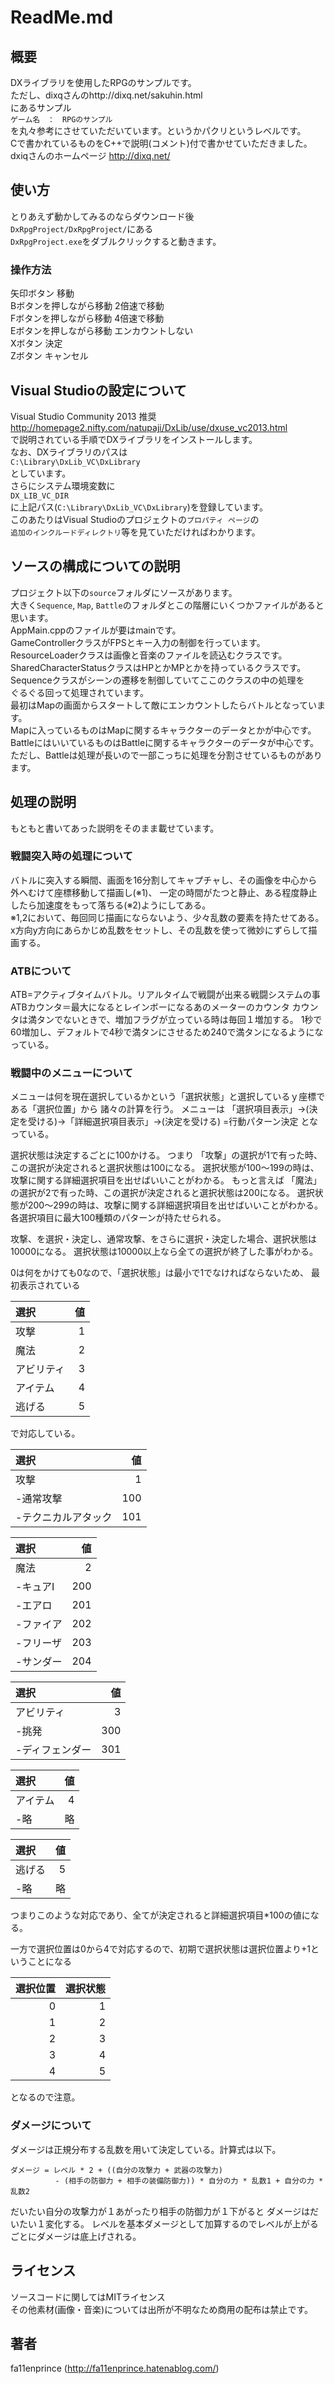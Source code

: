ReadMe.md
====

## 概要
DXライブラリを使用したRPGのサンプルです。  
ただし、dixqさんのhttp://dixq.net/sakuhin.html  
にあるサンプル  
`ゲーム名　：　RPGのサンプル`  
を丸々参考にさせていただいています。というかパクリというレベルです。  
Cで書かれているものをC++で説明(コメント)付で書かせていただきました。  
dxiqさんのホームページ http://dixq.net/

## 使い方
とりあえず動かしてみるのならダウンロード後  
`DxRpgProject/DxRpgProject/`にある  
`DxRpgProject.exe`をダブルクリックすると動きます。  

### 操作方法
矢印ボタン 移動  
Bボタンを押しながら移動 2倍速で移動  
Fボタンを押しながら移動 4倍速で移動  
Eボタンを押しながら移動 エンカウントしない  
Xボタン 決定  
Zボタン キャンセル  

## Visual Studioの設定について
Visual Studio Community 2013 推奨  
http://homepage2.nifty.com/natupaji/DxLib/use/dxuse_vc2013.html  
で説明されている手順でDXライブラリをインストールします。  
なお、DXライブラリのパスは  
`C:\Library\DxLib_VC\DxLibrary`  
としています。  
さらにシステム環境変数に  
`DX_LIB_VC_DIR`  
に上記パス(`C:\Library\DxLib_VC\DxLibrary`)を登録しています。  
このあたりはVisual Studioのプロジェクトの`プロパティ ページ`の  
`追加のインクルードディレクトリ`等を見ていただければわかります。  

## ソースの構成についての説明
プロジェクト以下の`source`フォルダにソースがあります。   
大きく`Sequence`, `Map`, `Battle`のフォルダとこの階層にいくつかファイルがあると思います。  
AppMain.cppのファイルが要はmainです。  
GameControllerクラスがFPSとキー入力の制御を行っています。  
ResourceLoaderクラスは画像と音楽のファイルを読込むクラスです。  
SharedCharacterStatusクラスはHPとかMPとかを持っているクラスです。  
Sequenceクラスがシーンの遷移を制御していてここのクラスの中の処理を   
ぐるぐる回って処理されています。  
最初はMapの画面からスタートして敵にエンカウントしたらバトルとなっています。  
Mapに入っているものはMapに関するキャラクターのデータとかが中心です。  
BattleにはいいているものはBattleに関するキャラクターのデータが中心です。  
ただし、Battleは処理が長いので一部こっちに処理を分割させているものがあります。  

## 処理の説明
もともと書いてあった説明をそのまま載せています。

### 戦闘突入時の処理について
バトルに突入する瞬間、画面を16分割してキャプチャし、その画像を中心から外へむけて座標移動して描画し(※1)、
一定の時間がたつと静止、ある程度静止したら加速度をもって落ちる(※2)ようにしてある。  
※1,2において、毎回同じ描画にならないよう、少々乱数の要素を持たせてある。
x方向y方向にあらかじめ乱数をセットし、その乱数を使って微妙にずらして描画する。


### ATBについて
ATB=アクティブタイムバトル。リアルタイムで戦闘が出来る戦闘システムの事
ATBカウンタ＝最大になるとレインボーになるあのメーターのカウンタ
カウンタは満タンでないときで、増加フラグが立っている時は毎回１増加する。
1秒で60増加し、デフォルトで4秒で満タンにさせるため240で満タンになるようになっている。


### 戦闘中のメニューについて
メニューは何を現在選択しているかという「選択状態」と選択しているｙ座標である「選択位置」から
諸々の計算を行う。
メニューは
「選択項目表示」->(決定を受ける)->「詳細選択項目表示」->(決定を受ける) =行動パターン決定
となっている。

選択状態は決定するごとに100かける。
つまり
「攻撃」の選択が1で有った時、この選択が決定されると選択状態は100になる。
選択状態が100～199の時は、攻撃に関する詳細選択項目を出せばいいことがわかる。
もっと言えば
「魔法」の選択が2で有った時、この選択が決定されると選択状態は200になる。
選択状態が200～299の時は、攻撃に関する詳細選択項目を出せばいいことがわかる。
各選択項目に最大100種類のパターンが持たせられる。

攻撃、を選択・決定し、通常攻撃、をさらに選択・決定した場合、選択状態は10000になる。
選択状態は10000以上なら全ての選択が終了した事がわかる。

0は何をかけても0なので、「選択状態」は最小で1でなければならないため、
最初表示されている

選択            |値   |
:---------------|----:|
攻撃            |1    |
魔法            |2    |
アビリティ      |3    |
アイテム        |4    |
逃げる          |5    |

で対応している。

選択                |値 |
:-------------------|--:|
攻撃                |1  |
-通常攻撃           |100|
-テクニカルアタック |101|

選択                |値 |
:-------------------|--:|
魔法                |2  |
-キュアI            |200|
-エアロ             |201|
-ファイア           |202|
-フリーザ           |203|
-サンダー           |204|

選択                |値 |
:-------------------|--:|
アビリティ          |3  |
-挑発               |300|
-ディフェンダー     |301|

選択                |値 |
:-------------------|--:|
アイテム            |4  |
-略                 |略 |

選択                |値 |
:-------------------|--:|
逃げる              |5  |
-略                 |略 |

つまりこのような対応であり、全てが決定されると詳細選択項目*100の値になる。

一方で選択位置は0から4で対応するので、初期で選択状態は選択位置より+1ということになる

選択位置|選択状態|
-------:|-------:|
0       |       1|
1       |       2|
2       |       3|
3       |       4|
4       |       5|
となるので注意。

### ダメージについて
ダメージは正規分布する乱数を用いて決定している。計算式は以下。  
```
ダメージ = レベル * 2 + ((自分の攻撃力 + 武器の攻撃力)
          - (相手の防御力 + 相手の装備防御力)) * 自分の力 * 乱数1 + 自分の力 * 乱数2
```  
だいたい自分の攻撃力が１あがったり相手の防御力が１下がると
ダメージはだいたい１変化する。
レベルを基本ダメージとして加算するのでレベルが上がるごとにダメージは底上げされる。

## ライセンス

ソースコードに関してはMITライセンス  
その他素材(画像・音楽)については出所が不明なため商用の配布は禁止です。

## 著者

fa11enprince (http://fa11enprince.hatenablog.com/)
